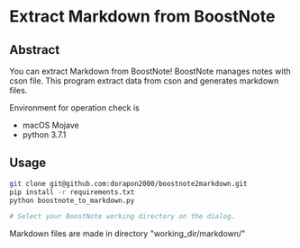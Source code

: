 # Extract Markdown from BoostNote

## Abstract
You can extract Markdown from BoostNote!
BoostNote manages notes with cson file.
This program extract data from cson and generates markdown files.

Environment for operation check is
- macOS Mojave
- python 3.7.1

## Usage
```sh
git clone git@github.com:dorapon2000/boostnote2markdown.git
pip install -r requirements.txt
python boostnote_to_markdown.py

# Select your BoostNote working directory on the dialog.
```

Markdown files are made in directory "working_dir/markdown/"